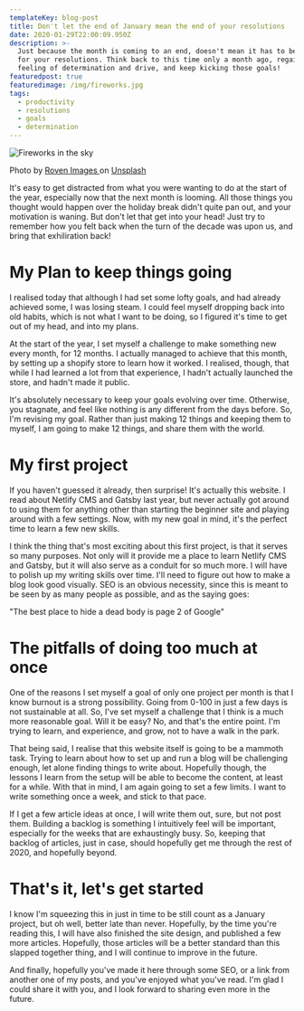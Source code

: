 ```yaml
---
templateKey: blog-post
title: Don't let the end of January mean the end of your resolutions
date: 2020-01-29T22:00:09.950Z
description: >-
  Just because the month is coming to an end, doesn't mean it has to be the same
  for your resolutions. Think back to this time only a month ago, regain that
  feeling of determination and drive, and keep kicking those goals!
featuredpost: true
featuredimage: /img/fireworks.jpg
tags:
  - productivity
  - resolutions
  - goals
  - determination
---
```

![Fireworks in the sky](/img/fireworks.jpg "Fireworks in the sky")

Photo by [Roven Images ](https://unsplash.com/@rovenimages_com?utm_source=unsplash&utm_medium=referral&utm_content=creditCopyText)on [Unsplash](https://unsplash.com/s/photos/fireworks?utm_source=unsplash&utm_medium=referral&utm_content=creditCopyText)

It's easy to get distracted from what you were wanting to do at the start of the year, especially now that the next month is looming. All those things you thought would happen over the holiday break didn't quite pan out, and your motivation is waning. But don't let that get into your head! Just try to remember how you felt back when the turn of the decade was upon us, and bring that exhiliration back!

# My Plan to keep things going

I realised today that although I had set some lofty goals, and had already achieved some, I was losing steam. I could feel myself dropping back into old habits, which is not what I want to be doing, so I figured it's time to get out of my head, and into my plans.

 At the start of the year, I set myself a challenge to make something new every month, for 12 months. I actually managed to achieve that this month, by setting up a shopify store to learn how it worked. I realised, though, that while I had learned a lot from that experience, I hadn't actually launched the store, and hadn't made it public.

It's absolutely necessary to keep your goals evolving over time. Otherwise, you stagnate, and feel like nothing is any different from the days before. So, I'm revising my goal. Rather than just making 12 things and keeping them to myself, I am going to make 12 things, and share them with the world. 

# My first project

If you haven't guessed it already, then surprise! It's actually this website. I read about Netlify CMS and Gatsby last year, but never actually got around to using them for anything other than starting the beginner site and playing around with a few settings. Now, with my new goal in mind, it's the perfect time to learn a few new skills. 

I think the thing that's most exciting about this first project, is that it serves so many purposes. Not only will it provide me a place to learn Netlify CMS and Gatsby, but it will also serve as a conduit for so much more. I will have to polish up my writing skills over time. I'll need to figure out how to make a blog look good visually. SEO is an obvious necessity, since this is meant to be seen by as many people as possible, and as the saying goes:

"The best place to hide a dead body is page 2 of Google"

# The pitfalls of doing too much at once

One of the reasons I set myself a goal of only one project per month is that I know burnout is a strong possibility. Going from 0-100 in just a few days is not sustainable at all. So, I've set myself a challenge that I think is a much more reasonable goal. Will it be easy? No, and that's the entire point. I'm trying to learn, and experience, and grow, not to have a walk in the park. 

That being said, I realise that this website itself is going to be a mammoth task. Trying to learn about how to set up and run a blog will be challenging enough, let alone finding things to write about. Hopefully though, the lessons I learn from the setup will be able to become the content, at least for a while. With that in mind, I am again going to set a few limits. I want to write something once a week, and stick to that pace. 

If I get a few article ideas at once, I will write them out, sure, but not post them. Building a backlog is something I intuitively feel will be important, especially for the weeks that are exhaustingly busy. So, keeping that backlog of articles, just in case, should hopefully get me through the rest of 2020, and hopefully beyond.

# That's it, let's get started

I know I'm squeezing this in just in time to be still count as a January project, but oh well, better late than never. Hopefully, by the time you're reading this, I will have also finished the site design, and published a few more articles. Hopefully, those articles will be a better standard than this slapped together thing, and I will continue to improve in the future. 

And finally, hopefully you've made it here through some SEO, or a link from another one of my posts, and you've enjoyed what you've read. I'm glad I could share it with you, and I look forward to sharing even more in the future.
